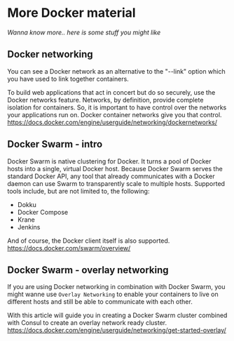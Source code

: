 # More Docker material
*Wanna know more.. here is some stuff you might like*


## Docker networking
You can see a Docker network as an alternative to the "--link" option which you have used to link together containers.	

To build web applications that act in concert but do so securely, use the Docker networks feature. Networks, by definition, provide complete isolation for containers. So, it is important to have control over the networks your applications run on. Docker container networks give you that control.
https://docs.docker.com/engine/userguide/networking/dockernetworks/


## Docker Swarm - intro
Docker Swarm is native clustering for Docker. It turns a pool of Docker hosts into a single, virtual Docker host. Because Docker Swarm serves the standard Docker API, any tool that already communicates with a Docker daemon can use Swarm to transparently scale to multiple hosts. Supported tools include, but are not limited to, the following:

- Dokku
- Docker Compose
- Krane
- Jenkins

And of course, the Docker client itself is also supported.
https://docs.docker.com/swarm/overview/


## Docker Swarm - overlay networking
If you are using Docker networking in combination with Docker Swarm, you might wanne use `Overlay Networking` to enable your containers to live on different hosts and still be able to communicate with each other.

With this article will guide you in creating a Docker Swarm cluster combined with Consul to create an overlay network ready cluster.
https://docs.docker.com/engine/userguide/networking/get-started-overlay/